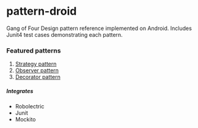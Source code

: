 # pattern-droid
Gang of Four Design pattern reference implemented on Android. Includes Junit4 test cases demonstrating each pattern.

### Featured patterns
1. [Strategy pattern](pattern-droid/PatternDroid/app/src/test/java/janiduw/com/patterndroid/strategy/DroidStrategyTest.java)
2. [Observer pattern](pattern-droid/PatternDroid/app/src/test/java/janiduw/com/patterndroid/observer/DroidObserverTest.java)
3. [Decorator pattern](pattern-droid/PatternDroid/app/src/test/java/janiduw/com/patterndroid/decorator/DroidDecoratorTest.java)

##### Integrates
* Robolectric
* Junit
* Mockito
